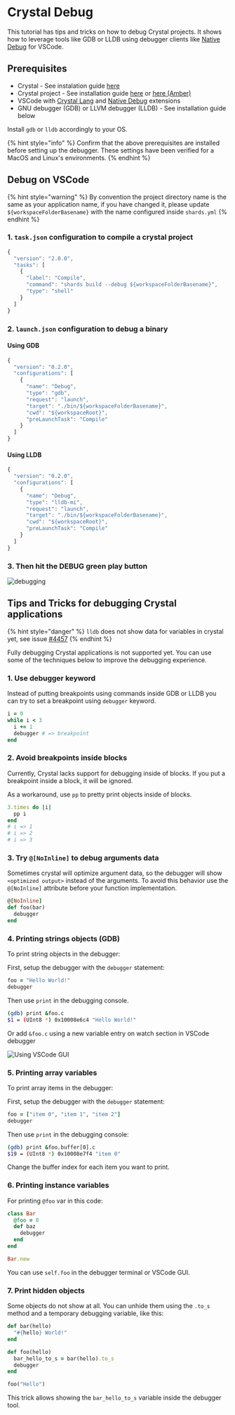 # Crystal Debug

This tutorial has tips and tricks on how to debug Crystal projects. It shows how to leverage tools like GDB or LLDB using debugger clients like [Native Debug](https://marketplace.visualstudio.com/items?itemName=webfreak.debug) for VSCode.

## Prerequisites

* Crystal - See instalation guide [here](https://crystal-lang.org/docs/installation/)
* Crystal project - See installation guide [here](https://crystal-lang.org/docs/using_the_compiler/#creating-a-project-or-library) or [here \(Amber\)](../guides/installation.md)
* VSCode with [Crystal Lang](https://marketplace.visualstudio.com/items?itemName=faustinoaq.crystal-lang) and [Native Debug](https://marketplace.visualstudio.com/items?itemName=webfreak.debug) extensions
* GNU debugger \(GDB\) or LLVM debugger \(LLDB\) - See installation guide below

Install `gdb` or `lldb` accordingly to your OS.

{% hint style="info" %}
Confirm that the above prerequisites are installed before setting up the debugger. These settings have been verified for a MacOS and Linux's environments.
{% endhint %}

## Debug on VSCode

{% hint style="warning" %}
By convention the project directory name is the same as your application name, if you have changed it, please update `${workspaceFolderBasename}` with the name configured inside `shards.yml`
{% endhint %}

### 1. `task.json` configuration to compile a crystal project

```javascript
{
  "version": "2.0.0",
  "tasks": [
    {
      "label": "Compile",
      "command": "shards build --debug ${workspaceFolderBasename}",
      "type": "shell"
    }
  ]
}
```

### 2. `launch.json` configuration to debug a binary

#### Using GDB

```javascript
{
  "version": "0.2.0",
  "configurations": [
    {
      "name": "Debug",
      "type": "gdb",
      "request": "launch",
      "target": "./bin/${workspaceFolderBasename}",
      "cwd": "${workspaceRoot}",
      "preLaunchTask": "Compile"
    }
  ]
}
```

#### Using LLDB

```javascript
{
  "version": "0.2.0",
  "configurations": [
    {
      "name": "Debug",
      "type": "lldb-mi",
      "request": "launch",
      "target": "./bin/${workspaceFolderBasename}",
      "cwd": "${workspaceRoot}",
      "preLaunchTask": "Compile"
    }
  ]
}
```

### 3. Then hit the DEBUG green play button

![debugging](https://i.imgur.com/GsGT1h0.png)

## Tips and Tricks for debugging Crystal applications

{% hint style="danger" %}
`lldb` does not show data for variables in crystal yet, see issue [\#4457](https://github.com/crystal-lang/crystal/issues/4457)
{% endhint %}

Fully debugging Crystal applications is not supported yet. You can use some of the techniques below to improve the debugging experience.

### 1. Use debugger keyword

Instead of putting breakpoints using commands inside GDB or LLDB you can try to set a breakpoint using `debugger` keyword.

```ruby
i = 0
while i < 3
  i += 1
  debugger # => breakpoint
end
```

### 2. Avoid breakpoints inside blocks

Currently, Crystal lacks support for debugging inside of blocks. If you put a breakpoint inside a block, it will be ignored.

As a workaround, use `pp` to pretty print objects inside of blocks.

```ruby
3.times do |i|
  pp i
end
# i => 1
# i => 2
# i => 3
```

### 3. Try `@[NoInline]` to debug arguments data

Sometimes crystal will optimize argument data, so the debugger will show `<optimized output>` instead of the arguments. To avoid this behavior use the `@[NoInline]` attribute before your function implementation.

```ruby
@[NoInline]
def foo(bar)
  debugger
end
```

### 4. Printing strings objects \(GDB\)

To print string objects in the debugger:

First, setup the debugger with the `debugger` statement:

```ruby
foo = "Hello World!"
debugger
```

Then use `print` in the debugging console.

```bash
(gdb) print &foo.c
$1 = (UInt8 *) 0x10008e6c4 "Hello World!"
```

Or add `&foo.c` using a new variable entry on watch section in VSCode debugger

![Using VSCode GUI](https://i.imgur.com/EpQinL7.png)

### 5. Printing array variables

To print array items in the debugger:

First, setup the debugger with the `debugger` statement:

```ruby
foo = ["item 0", "item 1", "item 2"]
debugger
```

Then use `print` in the debugging console:

```bash
(gdb) print &foo.buffer[0].c
$19 = (UInt8 *) 0x10008e7f4 "item 0"
```

Change the buffer index for each item you want to print.

### 6. Printing instance variables

For printing `@foo` var in this code:

```ruby
class Bar
  @foo = 0
  def baz
    debugger
  end
end

Bar.new
```

You can use `self.foo` in the debugger terminal or VSCode GUI.

### 7. Print hidden objects

Some objects do not show at all. You can unhide them using the `.to_s` method and a temporary debugging variable, like this:

```ruby
def bar(hello)
  "#{hello} World!"
end

def foo(hello)
  bar_hello_to_s = bar(hello).to_s
  debugger
end

foo("Hello")
```

This trick allows showing the `bar_hello_to_s` variable inside the debugger tool.

